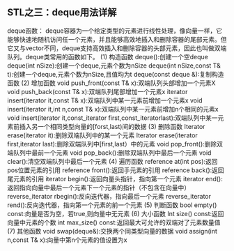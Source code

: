 ## STL之三：deque用法详解

deque函数：
deque容器为一个给定类型的元素进行线性处理，像向量一样，它能够快速地随机访问任一个元素，并且能够高效地插入和删除容器的尾部元素。但它又与vector不同，deque支持高效插入和删除容器的头部元素，因此也叫做双端队列。deque类常用的函数如下。
(1)    构造函数
deque():创建一个空deque
deque(int nSize):创建一个deque,元素个数为nSize
deque(int nSize,const T& t):创建一个deque,元素个数为nSize,且值均为t
deque(const deque &):复制构造函数
(2)    增加函数
void push_front(const T& x):双端队列头部增加一个元素X
void push_back(const T& x):双端队列尾部增加一个元素x
iterator insert(iterator it,const T& x):双端队列中某一元素前增加一个元素x
void insert(iterator it,int n,const T& x):双端队列中某一元素前增加n个相同的元素x
void insert(iterator it,const_iterator first,const_iteratorlast):双端队列中某一元素前插入另一个相同类型向量的[forst,last)间的数据
(3)    删除函数
Iterator erase(iterator it):删除双端队列中的某一个元素
Iterator erase(iterator first,iterator last):删除双端队列中[first,last）中的元素
void pop_front():删除双端队列中最前一个元素
void pop_back():删除双端队列中最后一个元素
void clear():清空双端队列中最后一个元素
(4)    遍历函数
reference at(int pos):返回pos位置元素的引用
reference front():返回手元素的引用
reference back():返回尾元素的引用
iterator begin():返回向量头指针，指向第一个元素
iterator end():返回指向向量中最后一个元素下一个元素的指针（不包含在向量中）
reverse_iterator rbegin():反向迭代器，指向最后一个元素
reverse_iterator rend():反向迭代器，指向第一个元素的前一个元素
(5)    判断函数
bool empty() const:向量是否为空，若true,则向量中无元素
(6)    大小函数
Int size() const:返回向量中元素的个数
int max_size() const:返回最大可允许的双端对了元素数量值
(7)    其他函数
void swap(deque&):交换两个同类型向量的数据
void assign(int n,const T& x):向量中第n个元素的值设置为x
